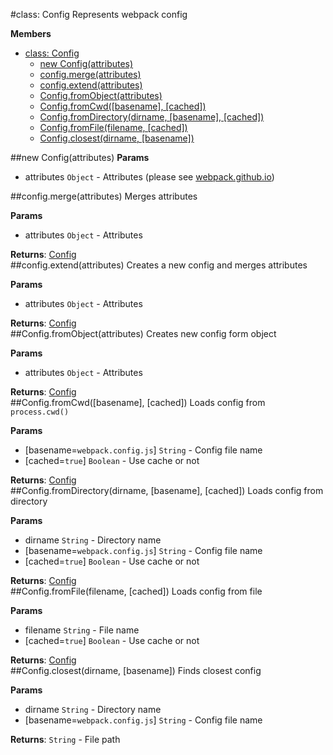 <a name="Config"></a>
#class: Config
Represents webpack config

**Members**

* [class: Config](#Config)
  * [new Config(attributes)](#new_Config)
  * [config.merge(attributes)](#Config#merge)
  * [config.extend(attributes)](#Config#extend)
  * [Config.fromObject(attributes)](#Config.fromObject)
  * [Config.fromCwd([basename], [cached])](#Config.fromCwd)
  * [Config.fromDirectory(dirname, [basename], [cached])](#Config.fromDirectory)
  * [Config.fromFile(filename, [cached])](#Config.fromFile)
  * [Config.closest(dirname, [basename])](#Config.closest)

<a name="new_Config"></a>
##new Config(attributes)
**Params**

- attributes `Object` - Attributes (please see [webpack.github.io](http://webpack.github.io/docs/configuration.html))  

<a name="Config#merge"></a>
##config.merge(attributes)
Merges attributes

**Params**

- attributes `Object` - Attributes  

**Returns**: [Config](#Config)  
<a name="Config#extend"></a>
##config.extend(attributes)
Creates a new config and merges attributes

**Params**

- attributes `Object` - Attributes  

**Returns**: [Config](#Config)  
<a name="Config.fromObject"></a>
##Config.fromObject(attributes)
Creates new config form object

**Params**

- attributes `Object` - Attributes  

**Returns**: [Config](#Config)  
<a name="Config.fromCwd"></a>
##Config.fromCwd([basename], [cached])
Loads config from `process.cwd()`

**Params**

- \[basename=`webpack.config.js`\] `String` - Config file name  
- \[cached=`true`\] `Boolean` - Use cache or not  

**Returns**: [Config](#Config)  
<a name="Config.fromDirectory"></a>
##Config.fromDirectory(dirname, [basename], [cached])
Loads config from directory

**Params**

- dirname `String` - Directory name  
- \[basename=`webpack.config.js`\] `String` - Config file name  
- \[cached=`true`\] `Boolean` - Use cache or not  

**Returns**: [Config](#Config)  
<a name="Config.fromFile"></a>
##Config.fromFile(filename, [cached])
Loads config from file

**Params**

- filename `String` - File name  
- \[cached=`true`\] `Boolean` - Use cache or not  

**Returns**: [Config](#Config)  
<a name="Config.closest"></a>
##Config.closest(dirname, [basename])
Finds closest config

**Params**

- dirname `String` - Directory name  
- \[basename=`webpack.config.js`\] `String` - Config file name  

**Returns**: `String` - File path  
